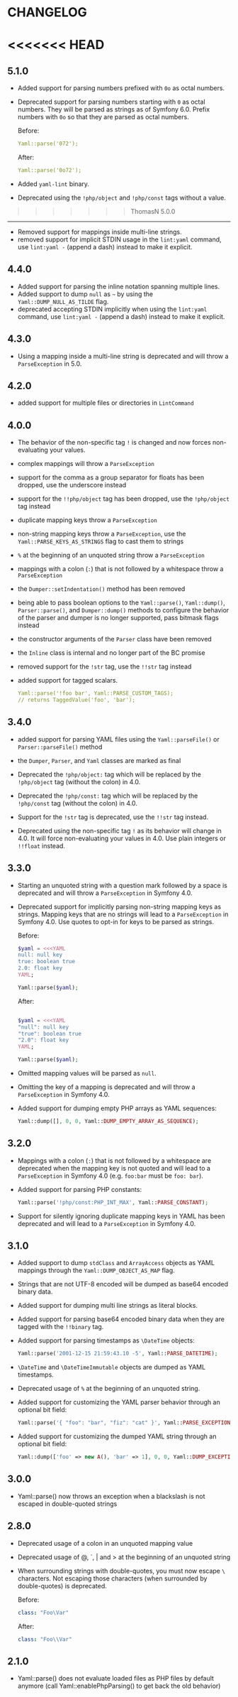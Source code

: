 CHANGELOG
=========

<<<<<<< HEAD
=======
5.1.0
-----

 * Added support for parsing numbers prefixed with `0o` as octal numbers.
 * Deprecated support for parsing numbers starting with `0` as octal numbers. They will be parsed as strings as of Symfony 6.0. Prefix numbers with `0o`
   so that they are parsed as octal numbers.

   Before:

   ```yaml
   Yaml::parse('072');
   ```

   After:

   ```yaml
   Yaml::parse('0o72');
   ```

 * Added `yaml-lint` binary.
 * Deprecated using the `!php/object` and `!php/const` tags without a value.

>>>>>>> ThomasN
5.0.0
-----

 * Removed support for mappings inside multi-line strings.
 * removed support for implicit STDIN usage in the `lint:yaml` command, use `lint:yaml -` (append a dash) instead to make it explicit.

4.4.0
-----

 * Added support for parsing the inline notation spanning multiple lines.
 * Added support to dump `null` as `~` by using the `Yaml::DUMP_NULL_AS_TILDE` flag.
 * deprecated accepting STDIN implicitly when using the `lint:yaml` command, use `lint:yaml -` (append a dash) instead to make it explicit.

4.3.0
-----

 * Using a mapping inside a multi-line string is deprecated and will throw a `ParseException` in 5.0.

4.2.0
-----

 * added support for multiple files or directories in `LintCommand`

4.0.0
-----

 * The behavior of the non-specific tag `!` is changed and now forces
   non-evaluating your values.
 * complex mappings will throw a `ParseException`
 * support for the comma as a group separator for floats has been dropped, use
   the underscore instead
 * support for the `!!php/object` tag has been dropped, use the `!php/object`
   tag instead
 * duplicate mapping keys throw a `ParseException`
 * non-string mapping keys throw a `ParseException`, use the `Yaml::PARSE_KEYS_AS_STRINGS`
   flag to cast them to strings
 * `%` at the beginning of an unquoted string throw a `ParseException`
 * mappings with a colon (`:`) that is not followed by a whitespace throw a
   `ParseException`
 * the `Dumper::setIndentation()` method has been removed
 * being able to pass boolean options to the `Yaml::parse()`, `Yaml::dump()`,
   `Parser::parse()`, and `Dumper::dump()` methods to configure the behavior of
   the parser and dumper is no longer supported, pass bitmask flags instead
 * the constructor arguments of the `Parser` class have been removed
 * the `Inline` class is internal and no longer part of the BC promise
 * removed support for the `!str` tag, use the `!!str` tag instead
 * added support for tagged scalars.

   ```yml
   Yaml::parse('!foo bar', Yaml::PARSE_CUSTOM_TAGS);
   // returns TaggedValue('foo', 'bar');
   ```

3.4.0
-----

 * added support for parsing YAML files using the `Yaml::parseFile()` or `Parser::parseFile()` method

 * the `Dumper`, `Parser`, and `Yaml` classes are marked as final

 * Deprecated the `!php/object:` tag which will be replaced by the
   `!php/object` tag (without the colon) in 4.0.

 * Deprecated the `!php/const:` tag which will be replaced by the
   `!php/const` tag (without the colon) in 4.0.

 * Support for the `!str` tag is deprecated, use the `!!str` tag instead.

 * Deprecated using the non-specific tag `!` as its behavior will change in 4.0.
   It will force non-evaluating your values in 4.0. Use plain integers or `!!float` instead.

3.3.0
-----

 * Starting an unquoted string with a question mark followed by a space is
   deprecated and will throw a `ParseException` in Symfony 4.0.

 * Deprecated support for implicitly parsing non-string mapping keys as strings.
   Mapping keys that are no strings will lead to a `ParseException` in Symfony
   4.0. Use quotes to opt-in for keys to be parsed as strings.

   Before:

   ```php
   $yaml = <<<YAML
   null: null key
   true: boolean true
   2.0: float key
   YAML;

   Yaml::parse($yaml);
   ```

   After:

   ```php

   $yaml = <<<YAML
   "null": null key
   "true": boolean true
   "2.0": float key
   YAML;

   Yaml::parse($yaml);
   ```

 * Omitted mapping values will be parsed as `null`.

 * Omitting the key of a mapping is deprecated and will throw a `ParseException` in Symfony 4.0.

 * Added support for dumping empty PHP arrays as YAML sequences:

   ```php
   Yaml::dump([], 0, 0, Yaml::DUMP_EMPTY_ARRAY_AS_SEQUENCE);
   ```

3.2.0
-----

 * Mappings with a colon (`:`) that is not followed by a whitespace are deprecated
   when the mapping key is not quoted and will lead to a `ParseException` in
   Symfony 4.0 (e.g. `foo:bar` must be `foo: bar`).

 * Added support for parsing PHP constants:

   ```php
   Yaml::parse('!php/const:PHP_INT_MAX', Yaml::PARSE_CONSTANT);
   ```

 * Support for silently ignoring duplicate mapping keys in YAML has been
   deprecated and will lead to a `ParseException` in Symfony 4.0.

3.1.0
-----

 * Added support to dump `stdClass` and `ArrayAccess` objects as YAML mappings
   through the `Yaml::DUMP_OBJECT_AS_MAP` flag.

 * Strings that are not UTF-8 encoded will be dumped as base64 encoded binary
   data.

 * Added support for dumping multi line strings as literal blocks.

 * Added support for parsing base64 encoded binary data when they are tagged
   with the `!!binary` tag.

 * Added support for parsing timestamps as `\DateTime` objects:

   ```php
   Yaml::parse('2001-12-15 21:59:43.10 -5', Yaml::PARSE_DATETIME);
   ```

 * `\DateTime` and `\DateTimeImmutable` objects are dumped as YAML timestamps.

 * Deprecated usage of `%` at the beginning of an unquoted string.

 * Added support for customizing the YAML parser behavior through an optional bit field:

   ```php
   Yaml::parse('{ "foo": "bar", "fiz": "cat" }', Yaml::PARSE_EXCEPTION_ON_INVALID_TYPE | Yaml::PARSE_OBJECT | Yaml::PARSE_OBJECT_FOR_MAP);
   ```

 * Added support for customizing the dumped YAML string through an optional bit field:

   ```php
   Yaml::dump(['foo' => new A(), 'bar' => 1], 0, 0, Yaml::DUMP_EXCEPTION_ON_INVALID_TYPE | Yaml::DUMP_OBJECT);
   ```

3.0.0
-----

 * Yaml::parse() now throws an exception when a blackslash is not escaped
   in double-quoted strings

2.8.0
-----

 * Deprecated usage of a colon in an unquoted mapping value
 * Deprecated usage of @, \`, | and > at the beginning of an unquoted string
 * When surrounding strings with double-quotes, you must now escape `\` characters. Not
   escaping those characters (when surrounded by double-quotes) is deprecated.

   Before:

   ```yml
   class: "Foo\Var"
   ```

   After:

   ```yml
   class: "Foo\\Var"
   ```

2.1.0
-----

 * Yaml::parse() does not evaluate loaded files as PHP files by default
   anymore (call Yaml::enablePhpParsing() to get back the old behavior)
